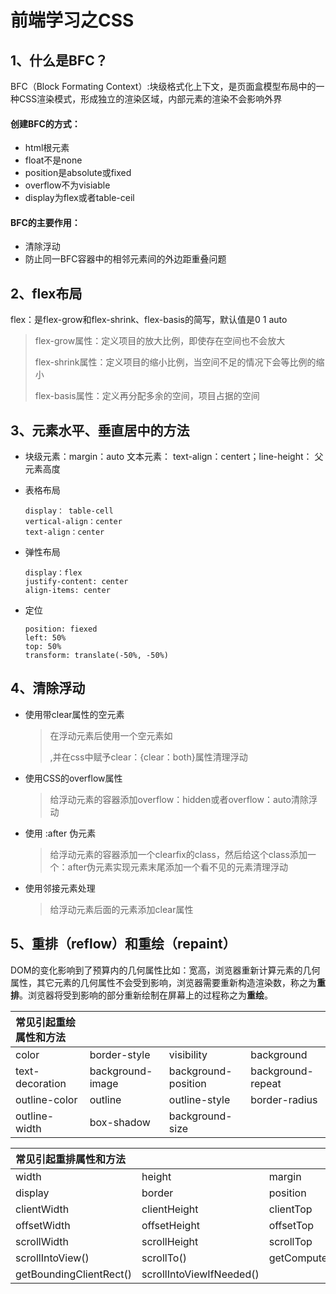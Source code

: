 # 										前端学习之CSS

## 1、什么是BFC？

BFC（Block Formating Context）:块级格式化上下文，是页面盒模型布局中的一种CSS渲染模式，形成独立的渲染区域，内部元素的渲染不会影响外界

#### 创建BFC的方式：

* html根元素
* float不是none
* position是absolute或fixed
* overflow不为visiable
* display为flex或者table-ceil

#### BFC的主要作用：

* 清除浮动
* 防止同一BFC容器中的相邻元素间的外边距重叠问题

## 2、flex布局

flex：是flex-grow和flex-shrink、flex-basis的简写，默认值是0 1 auto

> flex-grow属性：定义项目的放大比例，即使存在空间也不会放大
>
> flex-shrink属性：定义项目的缩小比例，当空间不足的情况下会等比例的缩小
>
> flex-basis属性：定义再分配多余的空间，项目占据的空间

## 3、元素水平、垂直居中的方法

* 块级元素：margin：auto    文本元素： text-align：centert；line-height： 父元素高度

* 表格布局

  ```
  display： table-cell
  vertical-align：center
  text-align：center
  ```

* 弹性布局

  ```
  display：flex
  justify-content: center
  align-items: center
  ```

  

* 定位

  ```
  position: fiexed
  left: 50%
  top: 50%
  transform: translate(-50%, -50%) 
  ```

  

## 4、清除浮动

* 使用带clear属性的空元素

  > 在浮动元素后使用一个空元素如<div class='clear'></div>,并在css中赋予clear：{clear：both}属性清理浮动

* 使用CSS的overflow属性

  > 给浮动元素的容器添加overflow：hidden或者overflow：auto清除浮动

* 使用 :after 伪元素

  > 给浮动元素的容器添加一个clearfix的class，然后给这个class添加一个：after伪元素实现元素末尾添加一个看不见的元素清理浮动

* 使用邻接元素处理

  > 给浮动元素后面的元素添加clear属性

## 5、重排（reflow）和重绘（repaint）

DOM的变化影响到了预算内的几何属性比如：宽高，浏览器重新计算元素的几何属性，其它元素的几何属性不会受到影响，浏览器需要重新构造渲染数，称之为**重排**。浏览器将受到影响的部分重新绘制在屏幕上的过程称之为**重绘**。

| 常见引起重绘属性和方法 |                  |                     |                   |
| :--------------------- | :--------------- | :------------------ | :---------------- |
| color                  | border-style     | visibility          | background        |
| text-decoration        | background-image | background-position | background-repeat |
| outline-color          | outline          | outline-style       | border-radius     |
| outline-width          | box-shadow       | background-size     |                   |

| 常见引起重排属性和方法  |                          |                    |            |
| :---------------------- | :----------------------- | :----------------- | :--------- |
| width                   | height                   | margin             | padding    |
| display                 | border                   | position           | overflow   |
| clientWidth             | clientHeight             | clientTop          | clientLeft |
| offsetWidth             | offsetHeight             | offsetTop          | offsetLeft |
| scrollWidth             | scrollHeight             | scrollTop          | scrollLeft |
| scrollIntoView()        | scrollTo()               | getComputedStyle() |            |
| getBoundingClientRect() | scrollIntoViewIfNeeded() |                    |            |


